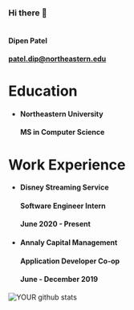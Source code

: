### Hi there 👋

<!--
**dipenpatel0810/dipenpatel0810** is a ✨ _special_ ✨ repository because its `README.md` (this file) appears on your GitHub profile.

Here are some ideas to get you started:

- 🔭 I’m currently working on ...
- 🌱 I’m currently learning ...
- 👯 I’m looking to collaborate on ...
- 🤔 I’m looking for help with ...
- 💬 Ask me about ...
- 📫 How to reach me: ...
- 😄 Pronouns: ...
- ⚡ Fun fact: ...
-->

#### <br> Dipen Patel 

#### patel.dip@northeastern.edu

# Education


 - <h4>Northeastern University</h4>
    
   <h4>MS in Computer Science</h4>
    

# Work Experience

<ul>
 <li><h4>Disney Streaming Service</h4> 
   <h4>Software Engineer Intern</h4> 
   <h4>June 2020 - Present</h4> 
 </li>
  <li><h4>Annaly Capital Management</h4> 
   <h4>Application Developer Co-op</h4> 
   <h4>June - December 2019</h4> 
 </li>
</ul>

![YOUR github stats](https://github-readme-stats.vercel.app/api?username=dipenpatel0810)
